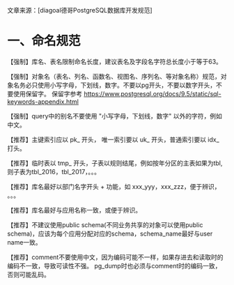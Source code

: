 文章来源：[diagoal德哥PostgreSQL数据库开发规范]

# 一、命名规范

【强制】库名、表名限制命名长度，建议表名及字段名字符总长度小于等于63。

【强制】对象名（表名、列名、函数名、视图名、序列名、等对象名称）规范，对象名务必只使用小写字母，下划线，数字。不要以pg开头，不要以数字开头，不要使用保留字。
 保留字参考
https://www.postgresql.org/docs/9.5/static/sql-keywords-appendix.html

【强制】query中的别名不要使用 "小写字母，下划线，数字" 以外的字符，例如中文。

【推荐】主键索引应以 pk_ 开头， 唯一索引要以 uk_ 开头，普通索引要以 idx_ 打头。

【推荐】临时表以 tmp_ 开头，子表以规则结尾，例如按年分区的主表如果为tbl, 则子表为tbl_2016，tbl_2017，。。。

【推荐】库名最好以部门名字开头 + 功能，如 xxx_yyy，xxx_zzz，便于辨识， 。。。

【推荐】库名最好与应用名称一致，或便于辨识。

【推荐】不建议使用public schema(不同业务共享的对象可以使用public schema)，应该为每个应用分配对应的schema，schema_name最好与user name一致。

【推荐】comment不要使用中文，因为编码可能不一样，如果存进去和读取时的编码不一致，导致可读性不强。 pg_dump时也必须与comment时的编码一致，否则可能乱码。